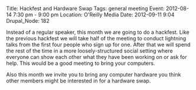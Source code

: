 Title: Hackfest and Hardware Swap
Tags: general meeting
Event: 2012-08-14 7:30 pm - 9:00 pm
Location: O'Reilly Media
Date: 2012-09-11 9:04
Drupal_Node: 182

Instead of a regular speaker, this month we are going to do a hackfest. Like the previous hackfest we will take half of the meeting to conduct lightning talks from the first four people who sign up for one. After that we will spend the rest of the time in a more loosely-structured social setting where everyone can show each other what they have been working on or ask for help. This would be a good meeting to bring your computers.

Also this month we invite you to bring any computer hardware you think other members might be interested in for a hardware swap.
